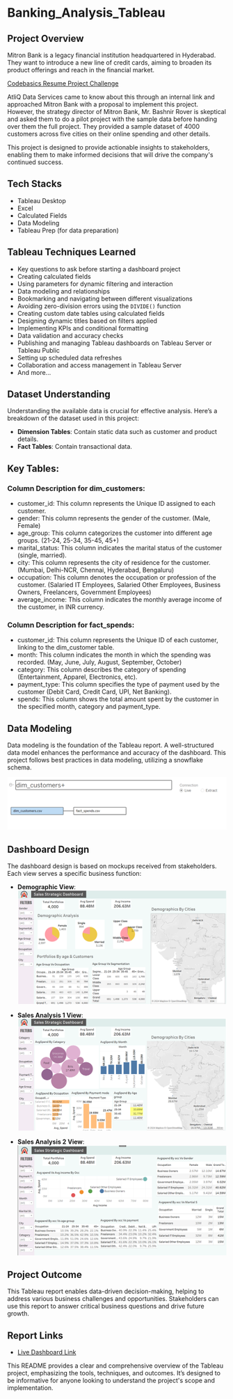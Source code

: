 # Banking_Analysis_Tableau


## Project Overview
Mitron Bank is a legacy financial institution headquartered in Hyderabad. They want to introduce a new line of credit cards, aiming to broaden its product offerings and reach in the financial market. 

[Codebasics Resume Project Challenge](https://codebasics.io/challenge/codebasics-resume-project-challenge/11)

AtliQ Data Services came to know about this through an internal link and approached Mitron Bank with a proposal to implement this project. However, the strategy director of Mitron Bank, Mr. Bashnir Rover is skeptical and asked them to do a pilot project with the sample data before handing over them the full project. They provided a sample dataset of 4000 customers across five cities on their online spending and other details.

This project is designed to provide actionable insights to stakeholders, enabling them to make informed decisions that will drive the company's continued success.

## Tech Stacks
- Tableau Desktop
- Excel
- Calculated Fields
- Data Modeling
- Tableau Prep (for data preparation)

## Tableau Techniques Learned
- Key questions to ask before starting a dashboard project
- Creating calculated fields
- Using parameters for dynamic filtering and interaction
- Data modeling and relationships
- Bookmarking and navigating between different visualizations
- Avoiding zero-division errors using the `DIVIDE()` function
- Creating custom date tables using calculated fields
- Designing dynamic titles based on filters applied
- Implementing KPIs and conditional formatting
- Data validation and accuracy checks
- Publishing and managing Tableau dashboards on Tableau Server or Tableau Public
- Setting up scheduled data refreshes
- Collaboration and access management in Tableau Server
- And more...

## Dataset Understanding
Understanding the available data is crucial for effective analysis. Here’s a breakdown of the dataset used in this project:

- **Dimension Tables**: Contain static data such as customer and product details.
- **Fact Tables**: Contain transactional data.

## Key Tables:
### Column Description for dim_customers:
- customer_id: This column represents the Unique ID assigned to each customer.
- gender: This column represents the gender of the customer. (Male, Female)
- age_group: This column categorizes the customer into different age groups. (21-24, 25-34, 35-45, 45+)
- marital_status: This column indicates the marital status of the customer (single, married).
- city: This column represents the city of residence for the customer. (Mumbai, Delhi-NCR, Chennai, Hyderabad, Bengaluru)
- occupation: This column denotes the occupation or profession of the customer. (Salaried IT Employees, Salaried Other Employees, Business Owners, Freelancers, Government Employees)
- average_income: This column indicates the monthly average income of the customer, in INR currency.


### Column Description for fact_spends:
- customer_id: This column represents the Unique ID of each customer, linking to the dim_customer table.
- month: This column indicates the month in which the spending was recorded. (May, June, July, August, September, October)
- category: This column describes the category of spending (Entertainment, Apparel, Electronics, etc).
- payment_type: This column specifies the type of payment used by the customer (Debit Card, Credit Card, UPI, Net Banking).
- spends: This column shows the total amount spent by the customer in the specified month, category and payment_type.
  

## Data Modeling
Data modeling is the foundation of the Tableau report. A well-structured data model enhances the performance and accuracy of the dashboard. This project follows best practices in data modeling, utilizing a snowflake schema.

<img src="https://github.com/prashantsingh8962/Banking_Analysis_Tableau/blob/main/Resources/data%20model%20.png" class="center">

## Dashboard Design
The dashboard design is based on mockups received from stakeholders. Each view serves a specific business function:

- **Demographic View**: 
  <img src="https://github.com/prashantsingh8962/Banking_Analysis_Tableau/blob/main/Resources/Demographic.png" class="center">

- **Sales Analysis 1 View**: 
  <img src="https://github.com/prashantsingh8962/Banking_Analysis_Tableau/blob/main/Resources/Sale%20analysis1.png" class="center">

- **Sales Analysis 2 View**: 
  <img src="https://github.com/prashantsingh8962/Banking_Analysis_Tableau/blob/main/Resources/sale%20analysis%202.png" class="center">


## Project Outcome
This Tableau report enables data-driven decision-making, helping to address various business challenges and opportunities. Stakeholders can use this report to answer critical business questions and drive future growth.

## Report Links
- [Live Dashboard Link](https://github.com/prashantsingh8962/Banking_Analysis_Tableau/blob/main/Dashboard/My%20Banking%20tableau.twb)


This README provides a clear and comprehensive overview of the Tableau project, emphasizing the tools, techniques, and outcomes. It’s designed to be informative for anyone looking to understand the project's scope and implementation.
